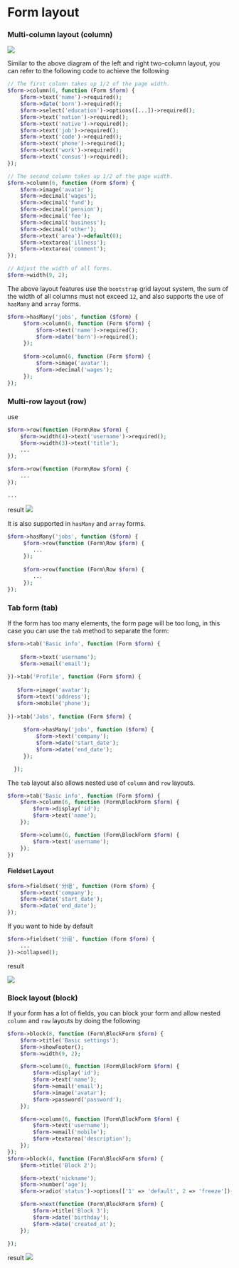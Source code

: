 # Form layout

### Multi-column layout (column)

<a href="{{public}}/assets/img/screenshots/form-column.png" target="_blank">
    <img class="img" src="{{public}}/assets/img/screenshots/form-column.png" />
</a>   

Similar to the above diagram of the left and right two-column layout, you can refer to the following code to achieve the following

```php
// The first column takes up 1/2 of the page width.
$form->column(6, function (Form $form) {
    $form->text('name')->required();
    $form->date('born')->required();
    $form->select('education')->options([...])->required();
    $form->text('nation')->required();
    $form->text('native')->required();
    $form->text('job')->required();
    $form->text('code')->required();
    $form->text('phone')->required();
    $form->text('work')->required();
    $form->text('census')->required();
});

// The second column takes up 1/2 of the page width.
$form->column(6, function (Form $form) {
    $form->image('avatar');
    $form->decimal('wages');
    $form->decimal('fund');
    $form->decimal('pension');
    $form->decimal('fee');
    $form->decimal('business');
    $form->decimal('other');
    $form->text('area')->default(0);
    $form->textarea('illness');
    $form->textarea('comment');
});

// Adjust the width of all forms.
$form->width(9, 2);
```

The above layout features use the `bootstrap` grid layout system, the sum of the width of all columns must not exceed `12`, and also supports the use of `hasMany` and `array` forms.

```php
$form->hasMany('jobs', function ($form) {
     $form->column(6, function (Form $form) {
         $form->text('name')->required();
         $form->date('born')->required();
     });
     
     $form->column(6, function (Form $form) {
         $form->image('avatar');
         $form->decimal('wages');
     });
});
```



### Multi-row layout (row)

use
```php
$form->row(function (Form\Row $form) {
    $form->width(4)->text('username')->required();
	$form->width(3)->text('title');
	...
});

$form->row(function (Form\Row $form) {
	...
});

...
```
result
<a href="{{public}}/assets/img/screenshots/form-rows.png" target="_blank">
    <img class="img img-full" src="{{public}}/assets/img/screenshots/form-rows.png">
</a>

It is also supported in `hasMany` and `array` forms.

```php
$form->hasMany('jobs', function ($form) {
     $form->row(function (Form\Row $form) {
     	...
     });
     
     $form->row(function (Form\Row $form) {
     	...
     });
});
```



<a name="tab"></a>
### Tab form (tab)

If the form has too many elements, the form page will be too long, in this case you can use the `tab` method to separate the form:

```php
$form->tab('Basic info', function (Form $form) {
    
    $form->text('username');
    $form->email('email');
    
})->tab('Profile', function (Form $form) {
                       
   $form->image('avatar');
   $form->text('address');
   $form->mobile('phone');
   
})->tab('Jobs', function (Form $form) {
                         
     $form->hasMany('jobs', function ($form) {
         $form->text('company');
         $form->date('start_date');
         $form->date('end_date');
     });

  });
```

The `tab` layout also allows nested use of `column` and `row` layouts.

```php
$form->tab('Basic info', function (Form $form) {
    $form->column(6, function (Form\BlockForm $form) {
		$form->display('id');
		$form->text('name');
	});

	$form->column(6, function (Form\BlockForm $form) {
		$form->text('username');
	});
})
```


#### Fieldset Layout

```php
$form->fieldset('分组', function (Form $form) {
    $form->text('company');
    $form->date('start_date');
    $form->date('end_date');
});
```

If you want to hide by default

```php
$form->fieldset('分组', function (Form $form) {
    ...
})->collapsed();
```

result

<a href="{{public}}/assets/img/screenshots/form-fieldset.png" target="_blank">
    <img class="img img-full" src="{{public}}/assets/img/screenshots/form-fieldset.png">
</a>


### Block layout (block)

If your form has a lot of fields, you can block your form and allow nested `column` and `row` layouts by doing the following

```php
$form->block(8, function (Form\BlockForm $form) {
    $form->title('Basic settings');
    $form->showFooter();
    $form->width(9, 2);

    $form->column(6, function (Form\BlockForm $form) {
        $form->display('id');
        $form->text('name');
        $form->email('email');
        $form->image('avatar');
        $form->password('password');
    });

    $form->column(6, function (Form\BlockForm $form) {
        $form->text('username');
        $form->email('mobile');
        $form->textarea('description');
    });
});
$form->block(4, function (Form\BlockForm $form) {
    $form->title('Block 2');

    $form->text('nickname');
    $form->number('age');
    $form->radio('status')->options(['1' => 'default', 2 => 'freeze'])->default(1);

    $form->next(function (Form\BlockForm $form) {
        $form->title('Block 3');
        $form->date('birthday');
        $form->date('created_at');
    });

});
```

result
<a href="https://cdn.learnku.com/uploads/images/202010/19/38389/AMCtHBcmSQ.jpg!large" target="_blank">
    <img class="img img-full" src="https://cdn.learnku.com/uploads/images/202010/19/38389/AMCtHBcmSQ.jpg!large">
</a>

